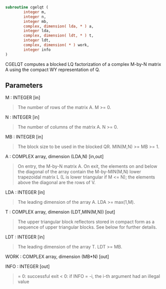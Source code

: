 ```fortran
subroutine cgelqt (
        integer m,
        integer n,
        integer mb,
        complex, dimension( lda, * ) a,
        integer lda,
        complex, dimension( ldt, * ) t,
        integer ldt,
        complex, dimension( * ) work,
        integer info
)
```

CGELQT computes a blocked LQ factorization of a complex M-by-N matrix A
using the compact WY representation of Q.

## Parameters
M : INTEGER [in]
> The number of rows of the matrix A.  M >= 0.

N : INTEGER [in]
> The number of columns of the matrix A.  N >= 0.

MB : INTEGER [in]
> The block size to be used in the blocked QR.  MIN(M,N) >= MB >= 1.

A : COMPLEX array, dimension (LDA,N) [in,out]
> On entry, the M-by-N matrix A.
> On exit, the elements on and below the diagonal of the array
> contain the M-by-MIN(M,N) lower trapezoidal matrix L (L is
> lower triangular if M <= N); the elements above the diagonal
> are the rows of V.

LDA : INTEGER [in]
> The leading dimension of the array A.  LDA >= max(1,M).

T : COMPLEX array, dimension (LDT,MIN(M,N)) [out]
> The upper triangular block reflectors stored in compact form
> as a sequence of upper triangular blocks.  See below
> for further details.

LDT : INTEGER [in]
> The leading dimension of the array T.  LDT >= MB.

WORK : COMPLEX array, dimension (MB\*N) [out]

INFO : INTEGER [out]
> = 0:  successful exit
> < 0:  if INFO = -i, the i-th argument had an illegal value
